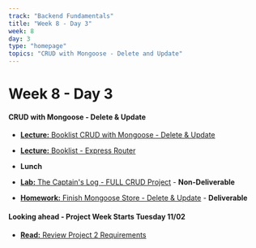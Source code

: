 ```yaml
---
track: "Backend Fundamentals"
title: "Week 8 - Day 3"
week: 8
day: 3
type: "homepage"
topics: "CRUD with Mongoose - Delete and Update"
---
```


# Week 8 - Day 3

#### CRUD with Mongoose - Delete & Update

- [**Lecture:** Booklist CRUD with Mongoose - Delete & Update](/backend-fundamentals/week-8/day-3/lecture-materials/crud-app-with-mongoose-2)

- [**Lecture:** Booklist - Express Router](/backend-fundamentals/week-8/day-3/lecture-materials/express-router)

- **Lunch**

- [**Lab:** The Captain's Log - FULL CRUD Project](/backend-fundamentals/week-8/day-2/labs/the-captains-log) - **Non-Deliverable**

- [**Homework:** Finish Mongoose Store - Delete & Update](/backend-fundamentals/week-8/day-2/labs/mongoose-store) - **Deliverable**


#### Looking ahead - Project Week Starts Tuesday 11/02
- [**Read:** Review Project 2 Requirements](/unit-projects/unit-two-project-requirements)